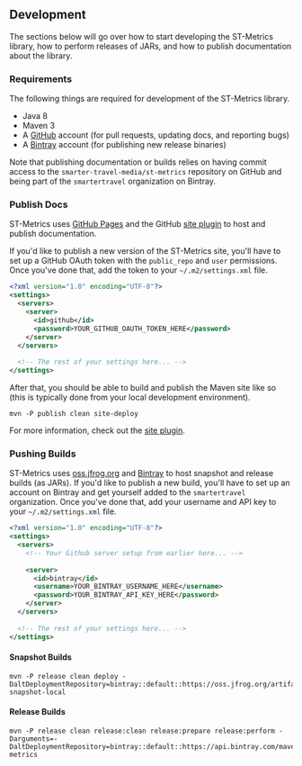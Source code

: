 ## Development

The sections below will go over how to start developing the ST-Metrics library, how to perform
releases of JARs, and how to publish documentation about the library. 

### Requirements

The following things are required for development of the ST-Metrics library.

* Java 8
* Maven 3
* A [GitHub](https://github.com/) account (for pull requests, updating docs, and reporting bugs)
* A [Bintray](https://bintray.com/) account (for publishing new release binaries)

Note that publishing documentation or builds relies on having commit access to the
`smarter-travel-media/st-metrics` repository on GitHub and being part of the `smartertravel`
organization on Bintray.

### Publish Docs

ST-Metrics uses [GitHub Pages](https://pages.github.com/) and the GitHub 
[site plugin](https://github.com/github/maven-plugins) to host and publish documentation. 

If you'd like to publish a new version of the ST-Metrics site, you'll have to set up a GitHub
OAuth token with the `public_repo` and `user` permissions. Once you've done that, add the token
to your `~/.m2/settings.xml` file.

```xml
<?xml version="1.0" encoding="UTF-8"?>
<settings>
  <servers>
    <server>
      <id>github</id>
      <password>YOUR_GITHUB_OAUTH_TOKEN_HERE</password>
    </server>
  </servers>
    
  <!-- The rest of your settings here... -->
</settings>
```

After that, you should be able to build and publish the Maven site like so (this is typically done
from your local development environment).

```
mvn -P publish clean site-deploy
```

For more information, check out the [site plugin](https://github.com/github/maven-plugins).

### Pushing Builds

ST-Metrics uses [oss.jfrog.org](https://oss.jfrog.org/) and [Bintray](https://bintray.com/) to host snapshot
and release builds (as JARs). If you'd like to publish a new build, you'll have to set up an account on Bintray
and get yourself added to the `smartertravel` organization. Once you've done that, add your username and API
key to your `~/.m2/settings.xml` file.

```xml
<?xml version="1.0" encoding="UTF-8"?>
<settings>
  <servers>
    <!-- Your Github server setup from earlier here... -->
    
    <server>
      <id>bintray</id>
      <username>YOUR_BINTRAY_USERNAME_HERE</username>
      <password>YOUR_BINTRAY_API_KEY_HERE</password>
    </server>
  </servers>
  
  <!-- The rest of your settings here... -->
</settings>
```

#### Snapshot Builds

```
mvn -P release clean deploy -DaltDeploymentRepository=bintray::default::https://oss.jfrog.org/artifactory/oss-snapshot-local
```

#### Release Builds

```
mvn -P release clean release:clean release:prepare release:perform -Darguments=-DaltDeploymentRepository=bintray::default::https://api.bintray.com/maven/smartertravel/jars/st-metrics
```

